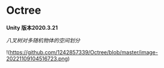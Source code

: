# Octree

**Unity 版本2020.3.21**

*八叉树对多随机物体的空间划分*

!(https://github.com/1242857339/Octree/blob/master/image-20221109104516723.png)